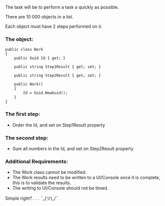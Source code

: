 The task will be to perform a task a quickly as possible.

There are 10 000 objects in a list.

Each object must have 2 steps performed on it.

### The object:

    public class Work
    {
        public Guid Id { get; }

        public string Step1Result { get; set; }

        public string Step2Result { get; set; }

        public Work()
        {
            Id = Guid.NewGuid();
        }
    }
### The first step:
-	Order the Id, and set on Step1Result property
### The second step:
-	Sum all numbers in the Id, and set on Step2Result property
### Additional Requirements:
-	The Work class cannot be modified.
-	The Work results need to be written to a UI/Console once it is complete, this is to validate the results.
  - The writing to UI/Console should not be timed.


Simple right? . . . ¯\_(ツ)_/¯

